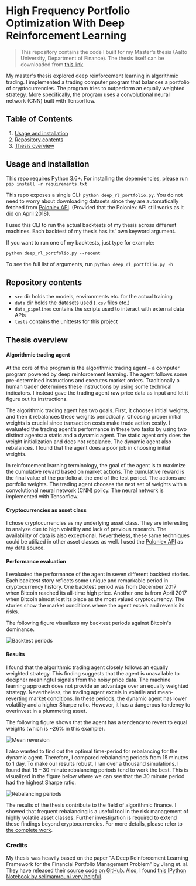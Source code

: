 # High Frequency Portfolio Optimization With Deep Reinforcement Learning
> This repository contains the code I built for my Master's thesis (Aalto University, Department of Finance). The thesis itself can be downloaded from [this link](https://github.com/nikked/rl_dl_gradu/raw/master/Linnansalo_Semi-High_Frequency_Portfolio_Optimization_With_Deep_Reinforcement_Learning.pdf).

My master's thesis explored deep reinforcement learning in algorithmic trading. I implemented a trading computer program that balances a portfolio of cryptocurrencies. The program tries to outperform an equally weighted strategy. More specifically, the program uses a convolutional neural network (CNN) built with Tensorflow.

## Table of Contents
1. [Usage and installation](#usage)
2. [Repository contents](#repo_contents)
3. [Thesis overview](#overview)

<a name="usage"/>

## Usage and installation
This repo requires Python 3.6+. For installing the dependencies, please run `pip install -r requirements.txt`


This repo exposes a single CLI: `python deep_rl_portfolio.py`. You do not need to worry about downloading datasets since they are automatically fetched from [Poloniex API](https://docs.poloniex.com/#introduction). (Provided that the Poloniex API still works as it did on April 2018).

I used this CLI to run the actual backtests of my thesis across different machines. Each backtest of my thesis has its' own keyword argument.

If you want to run one of my backtests, just type for example:
```
python deep_rl_portfolio.py --recent
```

To see the full list of arguments, run `python deep_rl_portfolio.py -h`



<a name="repo_contents"/>

## Repository contents

* `src` dir holds the models, environments etc. for the actual training
* `data` dir holds the datasets used (`.csv` files etc.)
* `data_pipelines` contains the scripts used to interact with external data APIs
* `tests` contains the unittests for this project


<a name="overview"/>

## Thesis overview


#### Algorithmic trading agent
At the core of the program is the algorithmic trading agent – a computer program powered by deep reinforcement learning. The agent follows some pre-determined instructions and executes market orders. Traditionally a human trader determines these instructions by using some technical indicators. I instead gave the trading agent raw price data as input and let it figure out its instructions.

The algorithmic trading agent has two goals. First, it chooses initial weights, and then it rebalances these weights periodically. Choosing proper initial weights is crucial since transaction costs make trade action costly. I evaluated the trading agent's performance in these two tasks by using two distinct agents: a static and a dynamic agent. The static agent only does the weight initialization and does not rebalance. The dynamic agent also rebalances. I found that the agent does a poor job in choosing initial weights.

In reinforcement learning terminology, the goal of the agent is to maximize the cumulative reward based on market actions. The cumulative reward is the final value of the portfolio at the end of the test period. The actions are portfolio weights. The trading agent chooses the next set of weights with a convolutional neural network (CNN) policy. The neural network is implemented with Tensorflow.

#### Cryptocurrencies as asset class
I chose cryptocurrencies as my underlying asset class. They are interesting to analyze due to high volatility and lack of previous research. The availability of data is also exceptional. Nevertheless, these same techniques could be utilized in other asset classes as well. I used the [Poloniex API](https://docs.poloniex.com/#introduction) as my data source.

#### Performance evaluation
I evaluated the performance of the agent in seven different backtest stories. Each backtest story reflects some unique and remarkable period in cryptocurrency history. One backtest period was from December 2017 when Bitcoin reached its all-time high price. Another one is from April 2017 when Bitcoin almost lost its place as the most valued cryptocurrency. The stories show the market conditions where the agent excels and reveals its risks.

The following figure visualizes my backtest periods against Bitcoin's dominance.

![Backtest periods](https://github.com/nikked/drl-crypto-portfolio-management/blob/master/images/backtest_choices.png)


#### Results
I found that the algorithmic trading agent closely follows an equally weighted strategy. This finding suggests that the agent is unavailable to decipher meaningful signals from the noisy price data. The machine learning approach does not provide an advantage over an equally weighted strategy. Nevertheless, the trading agent excels in volatile and mean-reverting market conditions. In these periods, the dynamic agent has lower volatility and a higher Sharpe ratio. However, it has a dangerous tendency to overinvest in a plummeting asset.

The following figure shows that the agent has a tendency to revert to equal weights (which is ~26% in this example).

![Mean reversion](https://github.com/nikked/drl-crypto-portfolio-management/blob/master/images/mean_reversion.png)

I also wanted to find out the optimal time-period for rebalancing for the dynamic agent. Therefore, I compared rebalancing periods from 15 minutes to 1 day. To make our results robust, I ran over a thousand simulations. I found that 15 – 30 minute rebalancing periods tend to work the best. This is visualized in the figure below where we can see that the 30 minute period had the highest Sharpe ratio.

![Rebalancing periods](https://github.com/nikked/drl-crypto-portfolio-management/blob/master/images/rebalancing_periods.png)


The results of the thesis contribute to the field of algorithmic finance. I showed that frequent rebalancing is a useful tool in the risk management of highly volatile asset classes. Further investigation is required to extend these findings beyond cryptocurrencies. For more details, please refer to [the complete work](https://github.com/nikked/rl_dl_gradu/raw/master/Linnansalo_Semi-High_Frequency_Portfolio_Optimization_With_Deep_Reinforcement_Learning.pdf).



### Credits
My thesis was heavily based on the paper "A Deep Reinforcement Learning Framework for the Financial Portfolio Management Problem" by Jiang et. al. They have released their [source code on GitHub](https://github.com/ZhengyaoJiang/PGPortfolio). Also, I found [this IPython Notebook by selimamrouni very helpful](https://github.com/selimamrouni/Deep-Portfolio-Management-Reinforcement-Learning).